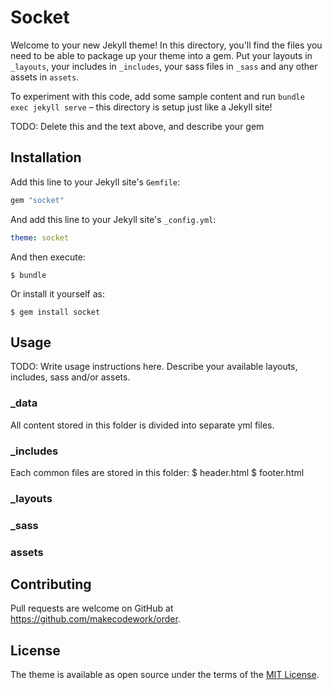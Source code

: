 # Socket

Welcome to your new Jekyll theme! In this directory, you'll find the files you need to be able to package up your theme into a gem. Put your layouts in `_layouts`, your includes in `_includes`, your sass files in `_sass` and any other assets in `assets`.

To experiment with this code, add some sample content and run `bundle exec jekyll serve` – this directory is setup just like a Jekyll site!

TODO: Delete this and the text above, and describe your gem


## Installation

Add this line to your Jekyll site's `Gemfile`:

```ruby
gem "socket"
```

And add this line to your Jekyll site's `_config.yml`:

```yaml
theme: socket
```

And then execute:

    $ bundle

Or install it yourself as:

    $ gem install socket

## Usage

TODO: Write usage instructions here. Describe your available layouts, includes, sass and/or assets.

### _data
  All content stored in this folder is divided into separate yml files.
### _includes
  Each common files are stored in this folder:
    $ header.html
    $ footer.html
### _layouts

### _sass

### assets


## Contributing

Pull requests are welcome on GitHub at https://github.com/makecodework/order.

## License

The theme is available as open source under the terms of the [MIT License](https://opensource.org/licenses/MIT).
